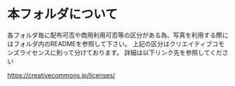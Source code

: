 # 本フォルダについて

各フォルダ毎に配布可否や商用利用可否等の区分がある為、写真を利用する際にはフォルダ内のREADMEを参照して下さい。
上記の区分はクリエイティブコモンズライセンスに則って分けております。
詳細は以下リンク先を参照してください

https://creativecommons.jp/licenses/

